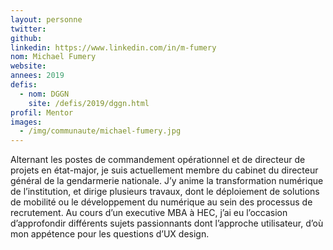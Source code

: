 ```yaml
---
layout: personne
twitter:
github:
linkedin: https://www.linkedin.com/in/m-fumery
nom: Michael Fumery
website:
annees: 2019
defis:
  - nom: DGGN
    site: /defis/2019/dggn.html
profil: Mentor
images:
  - /img/communaute/michael-fumery.jpg
---
```

Alternant les postes de commandement opérationnel et de directeur de projets en état-major, je suis actuellement membre du cabinet du directeur général de la gendarmerie nationale. J’y anime la transformation numérique de l’institution, et dirige plusieurs travaux, dont le déploiement de solutions de mobilité ou le développement du numérique au sein des processus de recrutement. Au cours d’un executive MBA à HEC, j’ai eu l’occasion d’approfondir différents sujets passionnants dont l’approche utilisateur, d’où mon appétence pour les questions d’UX design.
